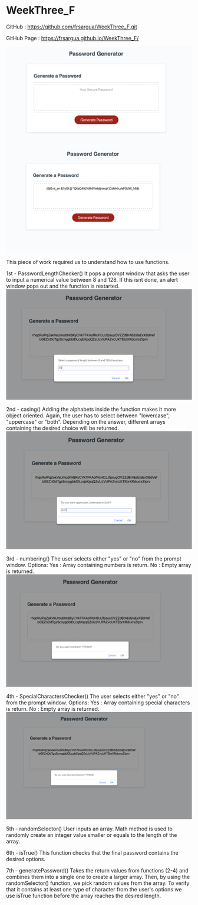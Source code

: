 # WeekThree_F

GitHub : https://github.com/frsargua/WeekThree_F.git

GitHub Page : https://frsargua.github.io/WeekThree_F/

![Working App](./imgs/EMpty.png)
![Working App PAssword Generated](./imgs/newPassword.png)

This piece of work required us to understand how to use functions.

1st - PasswordLengthChecker()
It pops a prompt window that asks the user to input a numerical value between 8 and 128. If this isnt done, an alert window pops out and the function is restarted.
![Working App](./imgs/NoLength.png)

2nd - casing()
Adding the alphabets inside the function makes it more object oriented. Again, the user has to select between "lowercase", "uppercase" or "both". Depending on the answer, different arrays containing the desired choice will be returned.
![Working App](./imgs/Case.png)

3rd - numbering()
The user selects either "yes" or "no" from the prompt window.
Options:
Yes : Array containing numbers is return.
No : Empty array is returned.
![Working App](./imgs/Numbers.png)

4th - SpecialCharactersChecker()
The user selects either "yes" or "no" from the prompt window.
Options:
Yes : Array containing special characters is return.
No : Empty array is returned.
![Working App](./imgs/SpecialChars.png)

5th - randomSelector()
User inputs an array. Math method is used to randomly create an integer value smaller or equals to the length of the array.

6th - isTrue()
This function checks that the final password contains the desired options.

7th - generatePassword()
Takes the return values from functions (2-4) and combines them into a single one to create a larger array. Then, by using the randomSelector() function, we pick random values from the array. To verify that it contains at least one type of character from the user's options we use isTrue function before the array reaches the desired length.
